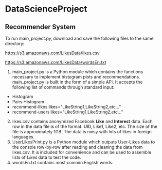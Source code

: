 DataScienceProject
==================
## Recommender System

To run main_project.py, download and save the following files to the same directory: 

https://s3.amazonaws.com/LikesData/likes.csv

https://s3.amazonaws.com/LikesData/wordsEn.txt

1. main_project.py is a Python module which contains the functions necessary to implement histogram plots and recommendations. main_project.py is built in the form of a simple API. It accepts the following list of commands through standard input:
 - Histogram
 - Pairs Histogram
 - recommend-likes likes="LikeString1,LikeString2,etc..."
 - recommend-users likes="LikeString1,LikeString2,etc..."

2. likes.csv contains anonymized Facebook **Like** and **Interest** data. Each row in the data file is of the format: UID, Like1, Like2, etc. The size of the file is approximately 1GB. The data is noisy with lots of likes in foreign languages.
3. UserLikesPrint.py is a Python module which outputs User-Likes data to the console row-by-row after reading and cleaning the data from likes.csv. It is included for convenience and can be used to assemble lists of *Likes* data to test the code.
4. wordsEn.txt contains most commin English words. 
